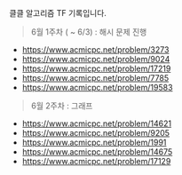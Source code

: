 클클 알고리즘 TF 기록입니다.

> 6월 1주차 ( ~ 6/3) : 해시 문제 진행
- https://www.acmicpc.net/problem/3273
- https://www.acmicpc.net/problem/9024
- https://www.acmicpc.net/problem/17219
- https://www.acmicpc.net/problem/7785
- https://www.acmicpc.net/problem/19583

> 6월 2주차 : 그래프
- https://www.acmicpc.net/problem/14621
- https://www.acmicpc.net/problem/9205
- https://www.acmicpc.net/problem/1991
- https://www.acmicpc.net/problem/14675
- https://www.acmicpc.net/problem/17129
